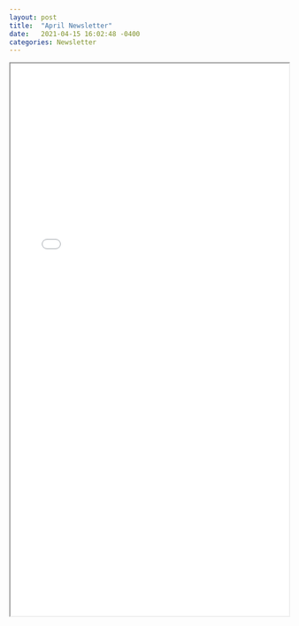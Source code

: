 ```yaml
---
layout: post
title:  "April Newsletter"
date:   2021-04-15 16:02:48 -0400
categories: Newsletter
---
```


<iframe src="/resources/Your April PTC Education Key Collaborator Newsletter!.html"  height="1000" width="100%" title="April newsletter">